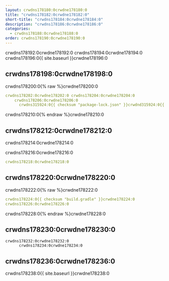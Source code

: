 ```yaml
---
layout: crwdns178180:0crwdne178180:0
title: "crwdns178182:0crwdne178182:0"
short-title: "crwdns178184:0crwdne178184:0"
description: "crwdns178186:0crwdne178186:0"
categories:
  - crwdns178188:0crwdne178188:0
order: crwdns178190:0crwdne178190:0
---
```



crwdns178192:0crwdne178192:0 crwdns178194:0crwdne178194:0 crwdns178196:0{{ site.baseurl }}crwdne178196:0

## crwdns178198:0crwdne178198:0

crwdns178200:0{% raw %}crwdne178200:0

```yaml
crwdns178202:0crwdne178202:0 crwdns178204:0crwdne178204:0
    crwdns178206:0crwdne178206:0
      crwdns315924:0{{ checksum "package-lock.json" }}crwdnd315924:0{{ checksum "package-lock.json" }}crwdne315924:0
```

crwdns178210:0{% endraw %}crwdne178210:0

## crwdns178212:0crwdne178212:0

crwdns178214:0crwdne178214:0

crwdns178216:0crwdne178216:0

```yaml
crwdns178218:0crwdne178218:0
```

## crwdns178220:0crwdne178220:0

crwdns178222:0{% raw %}crwdne178222:0

```yaml
crwdns178224:0{{ checksum "build.gradle" }}crwdne178224:0
crwdns178226:0crwdne178226:0
```

crwdns178228:0{% endraw %}crwdne178228:0

## crwdns178230:0crwdne178230:0

    crwdns178232:0crwdne178232:0
          crwdns178234:0crwdne178234:0
    
    

## crwdns178236:0crwdne178236:0

crwdns178238:0{{ site.baseurl }}crwdne178238:0